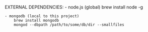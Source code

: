EXTERNAL DEPENDENCIES:
    - node.js (global)
        brew install node -g

    - mongodb (local to this project)
        brew install mongodb
        mongod --dbpath /path/to/some/db/dir --smallfiles
